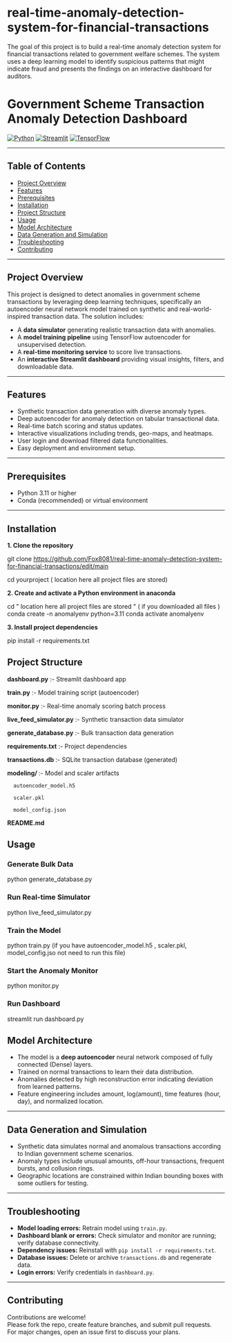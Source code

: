 # real-time-anomaly-detection-system-for-financial-transactions
The goal of this project is to build a real-time anomaly detection system for financial transactions related to government welfare schemes. The system uses a deep learning model to identify suspicious patterns that might indicate fraud and presents the findings on an interactive dashboard for auditors.
# Government Scheme Transaction Anomaly Detection Dashboard

[![Python](https://img.shields.io/badge/python-3.11-blue.svg)](https://www.python.org/)
[![Streamlit](https://img.shields.io/badge/streamlit-1.48.0-orange.svg)](https://streamlit.io/)
[![TensorFlow](https://img.shields.io/badge/tensorflow-2.x-green.svg)](https://www.tensorflow.org/)

---

## Table of Contents
- [Project Overview](#project-overview)
- [Features](#features)
- [Prerequisites](#prerequisites)
- [Installation](#installation)
- [Project Structure](#project-structure)
- [Usage](#usage)
- [Model Architecture](#model-architecture)
- [Data Generation and Simulation](#data-generation-and-simulation)
- [Troubleshooting](#troubleshooting)
- [Contributing](#contributing)
---

## Project Overview

This project is designed to detect anomalies in government scheme transactions by leveraging deep learning techniques, specifically an autoencoder neural network model trained on synthetic and real-world-inspired transaction data. The solution includes:

- A **data simulator** generating realistic transaction data with anomalies.
- A **model training pipeline** using TensorFlow autoencoder for unsupervised detection.
- A **real-time monitoring service** to score live transactions.
- An **interactive Streamlit dashboard** providing visual insights, filters, and downloadable data.

---

## Features

- Synthetic transaction data generation with diverse anomaly types.
- Deep autoencoder for anomaly detection on tabular transactional data.
- Real-time batch scoring and status updates.
- Interactive visualizations including trends, geo-maps, and heatmaps.
- User login and download filtered data functionalities.
- Easy deployment and environment setup.

---

## Prerequisites

- Python 3.11 or higher
- Conda (recommended) or virtual environment

---

## Installation

**1. Clone the repository**

git clone https://github.com/Fox8081/real-time-anomaly-detection-system-for-financial-transactions/edit/main

cd yourproject ( location here all project files are stored)


**2. Create and activate a Python environment in anaconda**

cd " location here all project files are stored " ( if you downloaded all files )
conda create -n anomalyenv python=3.11
conda activate anomalyenv

**3. Install project dependencies**

pip install -r requirements.txt


## Project Structure

**dashboard.py** :- Streamlit dashboard app
  
**train.py** :- Model training script (autoencoder)

**monitor.py** :- Real-time anomaly scoring batch process

**live_feed_simulator.py** :- Synthetic transaction data simulator

**generate_database.py** :- Bulk transaction data generation

**requirements.txt** :- Project dependencies

**transactions.db** :- SQLite transaction database (generated)

**modeling/** :- Model and scaler artifacts
      
      autoencoder_model.h5
      
      scaler.pkl
      
      model_config.json
      
**README.md**  



## Usage

### Generate Bulk Data

python generate_database.py

### Run Real-time Simulator

python live_feed_simulator.py

### Train the Model

python train.py (if you have  autoencoder_model.h5 , scaler.pkl, model_config.jso not need to run this file)

### Start the Anomaly Monitor

python monitor.py

### Run Dashboard

streamlit run dashboard.py

## Model Architecture

- The model is a **deep autoencoder** neural network composed of fully connected (Dense) layers.
- Trained on normal transactions to learn their data distribution.
- Anomalies detected by high reconstruction error indicating deviation from learned patterns.
- Feature engineering includes amount, log(amount), time features (hour, day), and normalized location.

---

## Data Generation and Simulation

- Synthetic data simulates normal and anomalous transactions according to Indian government scheme scenarios.
- Anomaly types include unusual amounts, off-hour transactions, frequent bursts, and collusion rings.
- Geographic locations are constrained within Indian bounding boxes with some outliers for testing.

---

## Troubleshooting

- **Model loading errors:**       Retrain model using `train.py`.
- **Dashboard blank or errors:**  Check simulator and monitor are running; verify database connectivity.
- **Dependency issues:**          Reinstall with `pip install -r requirements.txt`.
- **Database issues:**            Delete or archive `transactions.db` and regenerate data.
- **Login errors:**               Verify credentials in `dashboard.py`.

---

## Contributing

Contributions are welcome!  
Please fork the repo, create feature branches, and submit pull requests.  
For major changes, open an issue first to discuss your plans.
